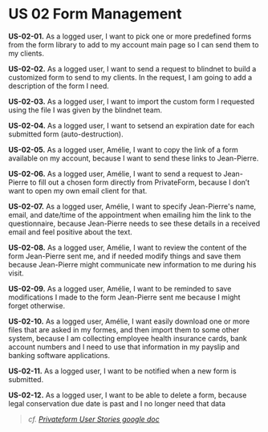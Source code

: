 # US 02 Form Management

**US-02-01.** As a logged user, I want to pick one or more predefined forms from the form library to add to my account main page so I can send them to my clients. 

**US-02-02.** As a logged user, I want to send a request to blindnet to build a customized form to send to my clients. In the request, I am going to add a description of the form I need.

**US-02-03.** As a logged user, I want to import the custom form I requested using the file I was given by the blindnet team.

**US-02-04.** As a logged user, I want to setsend an expiration date for each submitted form (auto-destruction).

**US-02-05.** As a logged user, Amélie, I want to copy the link of a form available on my account, because I want to send these links to Jean-Pierre.

**US-02-06.** As a logged user, Amélie, I want to send a request to Jean-Pierre to fill out a chosen form directly from PrivateForm, because I don’t want to open my own email client for that. 

**US-02-07.** As a logged user, Amélie, I want to specify Jean-Pierre's name, email, and date/time of the appointment when emailing him the link to the questionnaire, because Jean-Pierre needs to see these details in a received email and feel positive about the text.

**US-02-08.** As a logged user, Amélie, I want to review the content of the form Jean-Pierre sent me, and if needed modify things and save them because Jean-Pierre might communicate new information to me during his visit.

**US-02-09.** As a logged user, Amélie, I want to be reminded to save modifications I made to the form Jean-Pierre sent me because I might forget otherwise.

**US-02-10.** As a logged user, Amélie, I want easily download one or more files that are asked in my formes, and then import them to some other system, because I am collecting employee health insurance cards, bank account numbers and I need to use that information in my payslip and banking software applications.

**US-02-11.** As a logged user, I want to be notified when a new form is submitted. 

**US-02-12.** As a logged user, I want to be able to delete a form, because legal conservation due date is past and I no longer need that data 

> _cf. [Privateform User Stories google doc](https://docs.google.com/document/d/1-_iVgamjIm0aH-txl2aVDIfSNRuwS-agKf74G1q1KRk/edit#heading=h.zfg5ns10gci1)_
